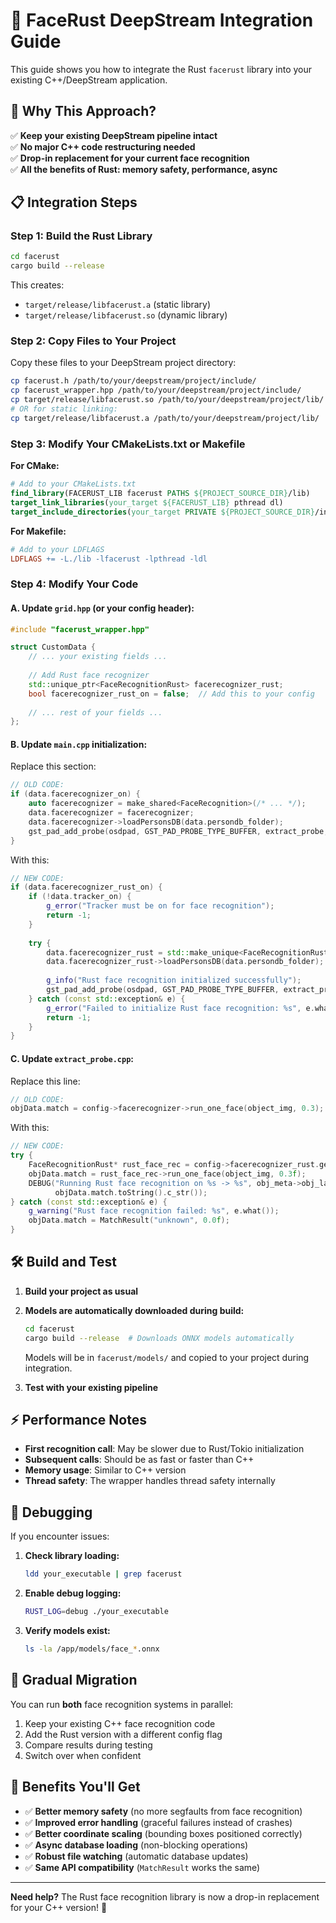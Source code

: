 # 🦀 FaceRust DeepStream Integration Guide

This guide shows you how to integrate the Rust `facerust` library into your existing C++/DeepStream application.

## 🎯 **Why This Approach?**

✅ **Keep your existing DeepStream pipeline intact**  
✅ **No major C++ code restructuring needed**  
✅ **Drop-in replacement for your current face recognition**  
✅ **All the benefits of Rust: memory safety, performance, async**  

## 📋 **Integration Steps**

### **Step 1: Build the Rust Library**

```bash
cd facerust
cargo build --release
```

This creates:
- `target/release/libfacerust.a` (static library)
- `target/release/libfacerust.so` (dynamic library) 

### **Step 2: Copy Files to Your Project**

Copy these files to your DeepStream project directory:
```bash
cp facerust.h /path/to/your/deepstream/project/include/
cp facerust_wrapper.hpp /path/to/your/deepstream/project/include/
cp target/release/libfacerust.so /path/to/your/deepstream/project/lib/
# OR for static linking:
cp target/release/libfacerust.a /path/to/your/deepstream/project/lib/
```

### **Step 3: Modify Your CMakeLists.txt or Makefile**

**For CMake:**
```cmake
# Add to your CMakeLists.txt
find_library(FACERUST_LIB facerust PATHS ${PROJECT_SOURCE_DIR}/lib)
target_link_libraries(your_target ${FACERUST_LIB} pthread dl)
target_include_directories(your_target PRIVATE ${PROJECT_SOURCE_DIR}/include)
```

**For Makefile:**
```makefile
# Add to your LDFLAGS
LDFLAGS += -L./lib -lfacerust -lpthread -ldl
```

### **Step 4: Modify Your Code**

#### **A. Update `grid.hpp` (or your config header):**

```cpp
#include "facerust_wrapper.hpp"

struct CustomData {
    // ... your existing fields ...
    
    // Add Rust face recognizer
    std::unique_ptr<FaceRecognitionRust> facerecognizer_rust;
    bool facerecognizer_rust_on = false;  // Add this to your config
    
    // ... rest of your fields ...
};
```

#### **B. Update `main.cpp` initialization:**

Replace this section:
```cpp
// OLD CODE:
if (data.facerecognizer_on) {
    auto facerecognizer = make_shared<FaceRecognition>(/* ... */);
    data.facerecognizer = facerecognizer;
    data.facerecognizer->loadPersonsDB(data.persondb_folder);
    gst_pad_add_probe(osdpad, GST_PAD_PROBE_TYPE_BUFFER, extract_probe, &data, NULL);
}
```

With this:
```cpp
// NEW CODE:
if (data.facerecognizer_rust_on) {
    if (!data.tracker_on) {
        g_error("Tracker must be on for face recognition");
        return -1;
    }
    
    try {
        data.facerecognizer_rust = std::make_unique<FaceRecognitionRust>();
        data.facerecognizer_rust->loadPersonsDB(data.persondb_folder);
        
        g_info("Rust face recognition initialized successfully");
        gst_pad_add_probe(osdpad, GST_PAD_PROBE_TYPE_BUFFER, extract_probe, &data, NULL);
    } catch (const std::exception& e) {
        g_error("Failed to initialize Rust face recognition: %s", e.what());
        return -1;
    }
}
```

#### **C. Update `extract_probe.cpp`:**

Replace this line:
```cpp
// OLD CODE:
objData.match = config->facerecognizer->run_one_face(object_img, 0.3);
```

With this:
```cpp
// NEW CODE:
try {
    FaceRecognitionRust* rust_face_rec = config->facerecognizer_rust.get();
    objData.match = rust_face_rec->run_one_face(object_img, 0.3f);
    DEBUG("Running Rust face recognition on %s -> %s", obj_meta->obj_label,
          objData.match.toString().c_str());
} catch (const std::exception& e) {
    g_warning("Rust face recognition failed: %s", e.what());
    objData.match = MatchResult("unknown", 0.0f);
}
```

## 🛠️ **Build and Test**

1. **Build your project as usual**
2. **Models are automatically downloaded during build:**
   ```bash
   cd facerust
   cargo build --release  # Downloads ONNX models automatically
   ```
   
   Models will be in `facerust/models/` and copied to your project during integration.

3. **Test with your existing pipeline**

## ⚡ **Performance Notes**

- **First recognition call**: May be slower due to Rust/Tokio initialization
- **Subsequent calls**: Should be as fast or faster than C++
- **Memory usage**: Similar to C++ version
- **Thread safety**: The wrapper handles thread safety internally

## 🐛 **Debugging**

If you encounter issues:

1. **Check library loading:**
   ```bash
   ldd your_executable | grep facerust
   ```

2. **Enable debug logging:**
   ```bash
   RUST_LOG=debug ./your_executable
   ```

3. **Verify models exist:**
   ```bash
   ls -la /app/models/face_*.onnx
   ```

## 🔄 **Gradual Migration**

You can run **both** face recognition systems in parallel:

1. Keep your existing C++ face recognition code
2. Add the Rust version with a different config flag
3. Compare results during testing
4. Switch over when confident

## 🚀 **Benefits You'll Get**

- ✅ **Better memory safety** (no more segfaults from face recognition)
- ✅ **Improved error handling** (graceful failures instead of crashes)  
- ✅ **Better coordinate scaling** (bounding boxes positioned correctly)
- ✅ **Async database loading** (non-blocking operations)
- ✅ **Robust file watching** (automatic database updates)
- ✅ **Same API compatibility** (`MatchResult` works the same)

---

**Need help?** The Rust face recognition library is now a drop-in replacement for your C++ version! 🎉